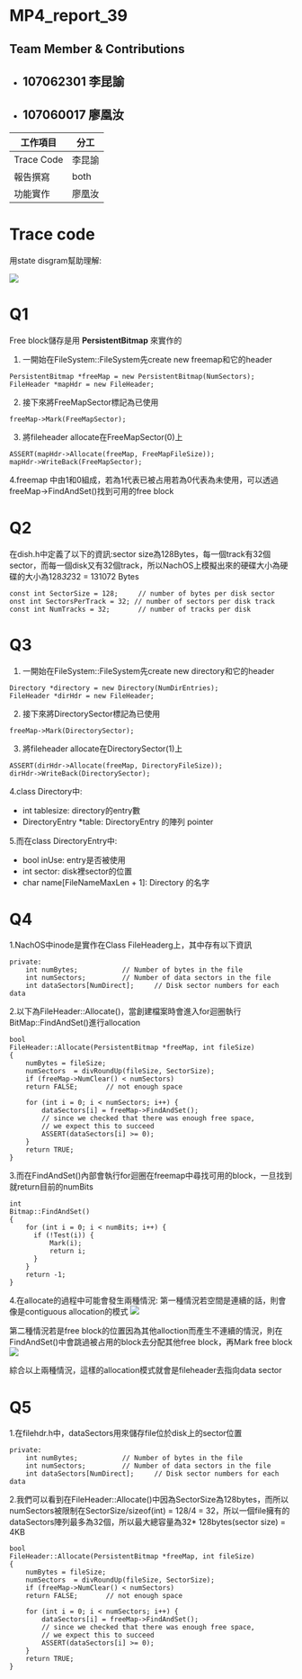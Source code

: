 # MP4_report_39

## Team Member & Contributions

 * ## **107062301 李昆諭**
 * ## **107060017 廖凰汝**

| 工作項目   | 分工            |
| ---------- | --------------- |
| Trace Code | 李昆諭 |
| 報告撰寫 | both |
| 功能實作   |  廖凰汝  |

# Trace code

用state disgram幫助理解:

![](https://imgur.com/a/DEXrlgL)

# Q1
Free block儲存是用 **PersistentBitmap** 來實作的

1.  一開始在FileSystem::FileSystem先create new freemap和它的header
```javascript=
PersistentBitmap *freeMap = new PersistentBitmap(NumSectors);
FileHeader *mapHdr = new FileHeader;
```
2. 接下來將FreeMapSector標記為已使用
```javascript=
freeMap->Mark(FreeMapSector);	    
```
3. 將fileheader allocate在FreeMapSector(0)上
```javascript=
ASSERT(mapHdr->Allocate(freeMap, FreeMapFileSize));
mapHdr->WriteBack(FreeMapSector);
```
4.freemap 中由1和0組成，若為1代表已被占用若為0代表為未使用，可以透過freeMap->FindAndSet()找到可用的free block
# Q2
在dish.h中定義了以下的資訊:sector size為128Bytes，每一個track有32個sector，而每一個disk又有32個track，所以NachOS上模擬出來的硬碟大小為硬碟的大小為128*32*32 = 131072 Bytes
```javascript=
const int SectorSize = 128;     // number of bytes per disk sector
onst int SectorsPerTrack = 32; // number of sectors per disk track
const int NumTracks = 32;       // number of tracks per disk
```
# Q3
1.  一開始在FileSystem::FileSystem先create new directory和它的header
```javascript=
Directory *directory = new Directory(NumDirEntries);
FileHeader *dirHdr = new FileHeader;
```
2. 接下來將DirectorySector標記為已使用
```javascript=
freeMap->Mark(DirectorySector);
```
3. 將fileheader allocate在DirectorySector(1)上
```javascript=
ASSERT(dirHdr->Allocate(freeMap, DirectoryFileSize));
dirHdr->WriteBack(DirectorySector);
```
4.class Directory中:
* int tablesize: directory的entry數
* DirectoryEntry *table: DirectoryEntry 的陣列 pointer

5.而在class DirectoryEntry中:
* bool inUse: entry是否被使用
* int sector: disk裡sector的位置
* char name[FileNameMaxLen + 1]: Directory 的名字

# Q4
1.NachOS中inode是實作在Class FileHeaderg上，其中存有以下資訊
```javascript=
private:
    int numBytes;			// Number of bytes in the file
    int numSectors;			// Number of data sectors in the file
    int dataSectors[NumDirect];		// Disk sector numbers for each data 
```
2.以下為FileHeader::Allocate()，當創建檔案時會進入for迴圈執行BitMap::FindAndSet()進行allocation
```javascript=
bool
FileHeader::Allocate(PersistentBitmap *freeMap, int fileSize)
{ 
    numBytes = fileSize;
    numSectors  = divRoundUp(fileSize, SectorSize);
    if (freeMap->NumClear() < numSectors)
	return FALSE;		// not enough space

    for (int i = 0; i < numSectors; i++) {
	    dataSectors[i] = freeMap->FindAndSet();
	    // since we checked that there was enough free space,
	    // we expect this to succeed
	    ASSERT(dataSectors[i] >= 0);
    }
    return TRUE;
}
```
3.而在FindAndSet()內部會執行for迴圈在freemap中尋找可用的block，一旦找到就return目前的numBits
```javascript=
int 
Bitmap::FindAndSet() 
{
    for (int i = 0; i < numBits; i++) {
      if (!Test(i)) {
          Mark(i);
          return i;
      }
    }
    return -1;
}
```
4.在allocate的過程中可能會發生兩種情況:
第一種情況若空間是連續的話，則會像是contiguous allocation的模式
![](https://i.imgur.com/HZQ1XYa.png)

第二種情況若是free block的位置因為其他alloction而產生不連續的情況，則在FindAndSet()中會跳過被占用的block去分配其他free block，再Mark free block
![](https://i.imgur.com/HDyfdpT.png)

綜合以上兩種情況，這樣的allocation模式就會是fileheader去指向data sector
# Q5
1.在filehdr.h中，dataSectors用來儲存file位於disk上的sector位置
```javascript=
private:
    int numBytes;			// Number of bytes in the file
    int numSectors;			// Number of data sectors in the file
    int dataSectors[NumDirect];		// Disk sector numbers for each data 
```
2.我們可以看到在FileHeader::Allocate()中因為SectorSize為128bytes，而所以numSectors被限制在SectorSize/sizeof(int) = 128/4 = 32，所以一個file擁有的dataSectors陣列最多為32個，所以最大總容量為32* 128bytes(sector size) = 4KB
```javascript=
bool
FileHeader::Allocate(PersistentBitmap *freeMap, int fileSize)
{ 
    numBytes = fileSize;
    numSectors  = divRoundUp(fileSize, SectorSize);
    if (freeMap->NumClear() < numSectors)
	return FALSE;		// not enough space

    for (int i = 0; i < numSectors; i++) {
	    dataSectors[i] = freeMap->FindAndSet();
	    // since we checked that there was enough free space,
	    // we expect this to succeed
	    ASSERT(dataSectors[i] >= 0);
    }
    return TRUE;
}
```
